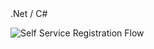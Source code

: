 <div class="language-title">.Net / C#</div>

<div class="sequence-diagram-format">

![Self Service Registration Flow](/img/oie-embedded-sdk/self-serv-reg-flow-password.png
 "Flow of the user self service registration password factor")

</div>

